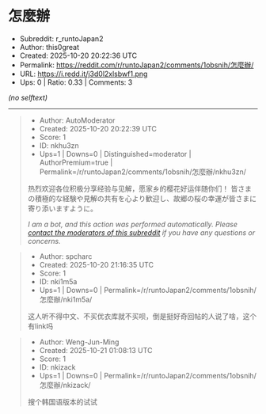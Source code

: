 # 怎麼辦

- Subreddit: r_runtoJapan2
- Author: this0great
- Created: 2025-10-20 20:22:36 UTC
- Permalink: https://reddit.com/r/runtoJapan2/comments/1obsnih/怎麼辦/
- URL: https://i.redd.it/j3d0l2xlsbwf1.png
- Ups: 0 | Ratio: 0.33 | Comments: 3

_(no selftext)_

---

> - Author: AutoModerator
> - Created: 2025-10-20 20:22:39 UTC
> - Score: 1
> - ID: nkhu3zn
> - Ups=1 | Downs=0 | Distinguished=moderator | AuthorPremium=true | Permalink=/r/runtoJapan2/comments/1obsnih/怎麼辦/nkhu3zn/
>
> 热烈欢迎各位积极分享经验与见解，愿家乡的樱花好运伴随你们！
> 皆さまの積極的な経験や見解の共有を心より歓迎し、故郷の桜の幸運が皆さまに寄り添いますように。
> 
> *I am a bot, and this action was performed automatically. Please [contact the moderators of this subreddit](/message/compose/?to=/r/runtoJapan2) if you have any questions or concerns.*

> - Author: spcharc
> - Created: 2025-10-20 21:16:35 UTC
> - Score: 1
> - ID: nki1m5a
> - Ups=1 | Downs=0 | Permalink=/r/runtoJapan2/comments/1obsnih/怎麼辦/nki1m5a/
>
> 这人听不得中文、不买优衣库就不买呗，倒是挺好奇回帖的人说了啥，这个有link吗

> - Author: Weng-Jun-Ming
> - Created: 2025-10-21 01:08:13 UTC
> - Score: 1
> - ID: nkizack
> - Ups=1 | Downs=0 | Permalink=/r/runtoJapan2/comments/1obsnih/怎麼辦/nkizack/
>
> 搜个韩国语版本的试试
